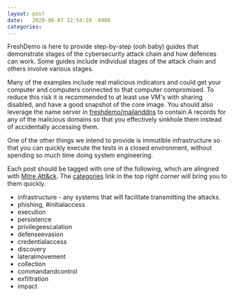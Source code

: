 ```yaml
---
layout: post
date:   2020-06-07 12:54:10 -0400
categories:
---
```

<p>
FreshDemo is here to provide step-by-step (ooh baby) guides that demonstrate stages of the cybersecurity attack chain and how defences can work. Some guides include individual stages of the attack chain and others involve various stages.
</p>

<p>
Many of the examples include real malicious indicators and could get your computer and computers connected to that computer compromised. To reduce this risk it is recommended to at least use VM's with sharing disabled, and have a good snapshot of the core image. You should also leverage the name server in <a href="https://github.com/freshdemo/mailanddns" target="_blank">freshdemo/mailanddns</a> to contain A records for any of the malicious domains so that you effectively sinkhole them instead of accidentally accessing them.
</p>

<p>
One of the other things we intend to provide is immutible infrastructure so that you can quickly execute the tests in a closed environment, without spending so much time doing system engineering.
</p>

<p>
Each post should be tagged with one of the following, which are alingned with <a href="https://attack.mitre.org/" taget="_blank">Mitre Att&ck</a>. The <a href="categories.html">categories</a> link in the top right corner will bring you to them quickly.
</p>

<ul>
    <li>infrastructure - any systems that will facilitate transmitting the attacks.
    <li>phishing, #initialaccess
    <li>execution
    <li>persistence
    <li>privilegeescalation
    <li>defenseevasion
    <li>credentialaccess
    <li>discovery
    <li>lateralmovement
    <li>collection
    <li>commandandcontrol
    <li>exfiltration
    <li>impact
 

